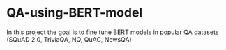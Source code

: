 # QA-using-BERT-model
In this project the goal is to fine tune BERT models in popular QA datasets (SQuAD 2.0, TriviaQA, NQ, QuAC, NewsQA)
